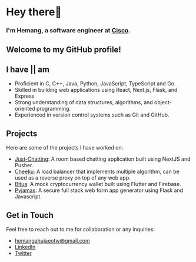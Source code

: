 # Hey there👋

### I'm Hemang, a software engineer at [Cisco](https://www.cisco.com/).

## Welcome to my GitHub profile!

## I have || am

- Proficient in C, C++, Java, Python, JavaScript, TypeScript and Go.
- Skilled in building web applications using React, Next.js, Flask, and Express.
- Strong understanding of data structures, algorithms, and object-oriented programming.
- Experienced in version control systems such as Git and GitHub.

## Projects

Here are some of the projects I have worked on:

- [Just-Chatting](https://github.com/hemangahuja/just_chatting): A room based chatting application built using NextJS and Pusher.
- [Cheeku](https://github.com/hemangahuja/Cheeku): A load balancer that implements multiple algorithm, can be used as a reverse proxy on top of any web app.
- [Bitua](https://github.com/hemangahuja/bitua_flutter): A mock cryptocurrency wallet built using Flutter and Firebase.
- [Pyjamas](https://github.com/hemangahuja/pyjamas_forms): A secure full stack web form app generator using Flask and Javascript.

## Get in Touch

Feel free to reach out to me for collaboration or any inquiries:

- [hemangahujaeotw@gmail.com](mailto:[hemangahujaeotw@gmail.com](mailto:hemangahujaeotw@gmail.com))
- [LinkedIn](https://www.linkedin.com/in/hemangahuja)
- [Twitter](https://twitter.com/HemangAhuja3)






